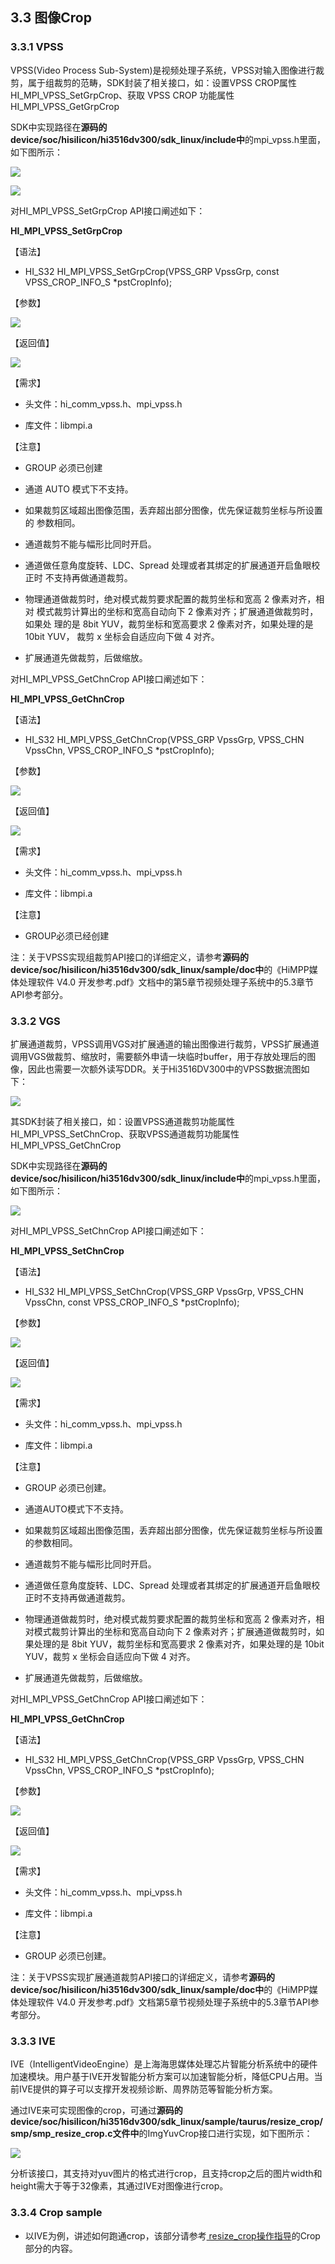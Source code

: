 ## 3.3 图像Crop

### 3.3.1 VPSS

VPSS(Video Process Sub-System)是视频处理子系统，VPSS对输入图像进行裁剪，属于组裁剪的范畴，SDK封装了相关接口，如：设置VPSS CROP属性HI_MPI_VPSS_SetGrpCrop、获取 VPSS CROP 功能属性HI_MPI_VPSS_GetGrpCrop

SDK中实现路径在**源码的device/soc/hisilicon/hi3516dv300/sdk_linux/include中**的mpi_vpss.h里面，如下图所示：

![](./figures/hispark_taurus_resize_crop_sample/031%E5%A4%B4%E6%96%87%E4%BB%B6.png)

![](./figures/hispark_taurus_resize_crop_sample/032VPSS%E5%8A%9F%E8%83%BD%E6%8E%A5%E5%8F%A3.png)

对HI_MPI_VPSS_SetGrpCrop API接口阐述如下：

**HI_MPI_VPSS_SetGrpCrop**

【语法】

* HI_S32 HI_MPI_VPSS_SetGrpCrop(VPSS_GRP VpssGrp, const VPSS_CROP_INFO_S *pstCropInfo);

【参数】

![](./figures/hispark_taurus_resize_crop_sample/033HI_MPI_VPSS_SetGrpCrop%E5%8F%82%E6%95%B0.png)

【返回值】

![](./figures/hispark_taurus_resize_crop_sample/034HI_MPI_VPSS_SetGrpCrop%E8%BF%94%E5%9B%9E%E5%80%BC.png)

【需求】

* 头文件：hi_comm_vpss.h、mpi_vpss.h

* 库文件：libmpi.a

【注意】

* GROUP 必须已创建

* 通道 AUTO 模式下不支持。 

* 如果裁剪区域超出图像范围，丢弃超出部分图像，优先保证裁剪坐标与所设置的 参数相同。

* 通道裁剪不能与幅形比同时开启。

* 通道做任意角度旋转、LDC、Spread 处理或者其绑定的扩展通道开启鱼眼校正时 不支持再做通道裁剪。

* 物理通道做裁剪时，绝对模式裁剪要求配置的裁剪坐标和宽高 2 像素对齐，相对 模式裁剪计算出的坐标和宽高自动向下 2 像素对齐；扩展通道做裁剪时，如果处 理的是 8bit YUV，裁剪坐标和宽高要求 2 像素对齐，如果处理的是 10bit YUV， 裁剪 x 坐标会自适应向下做 4 对齐。

* 扩展通道先做裁剪，后做缩放。

对HI_MPI_VPSS_GetChnCrop API接口阐述如下：

**HI_MPI_VPSS_GetChnCrop**

【语法】

* HI_S32 HI_MPI_VPSS_GetChnCrop(VPSS_GRP VpssGrp, VPSS_CHN VpssChn, VPSS_CROP_INFO_S *pstCropInfo);

【参数】

![](./figures/hispark_taurus_resize_crop_sample/035HI_MPI_VPSS_GetChnCrop%E5%8F%82%E6%95%B0.png)

【返回值】

![](./figures/hispark_taurus_resize_crop_sample/036HI_MPI_VPSS_GetChnCrop%E8%BF%94%E5%9B%9E%E5%80%BC.png)

【需求】

* 头文件：hi_comm_vpss.h、mpi_vpss.h 

* 库文件：libmpi.a

【注意】

* GROUP必须已经创建

注：关于VPSS实现组裁剪API接口的详细定义，请参考**源码的device/soc/hisilicon/hi3516dv300/sdk_linux/sample/doc中**的《HiMPP媒体处理软件 V4.0 开发参考.pdf》文档中的第5章节视频处理子系统中的5.3章节API参考部分。

### 3.3.2 VGS

扩展通道裁剪，VPSS调用VGS对扩展通道的输出图像进行裁剪，VPSS扩展通道调用VGS做裁剪、缩放时，需要额外申请一块临时buffer，用于存放处理后的图像，因此也需要一次额外读写DDR。关于Hi3516DV300中的VPSS数据流图如下：

![](./figures/hispark_taurus_resize_crop_sample/037VPSS%E6%95%B0%E6%8D%AE%E6%B5%81%E5%9B%BE.png)

其SDK封装了相关接口，如：设置VPSS通道裁剪功能属性HI_MPI_VPSS_SetChnCrop、获取VPSS通道裁剪功能属性HI_MPI_VPSS_GetChnCrop

SDK中实现路径在**源码的device/soc/hisilicon/hi3516dv300/sdk_linux/include中**的mpi_vpss.h里面，如下图所示：

![](./figures/hispark_taurus_resize_crop_sample/038vpss%E6%8E%A5%E5%8F%A3.png)

对HI_MPI_VPSS_SetChnCrop API接口阐述如下：

**HI_MPI_VPSS_SetChnCrop**

【语法】

* HI_S32 HI_MPI_VPSS_SetChnCrop(VPSS_GRP VpssGrp, VPSS_CHN VpssChn, const VPSS_CROP_INFO_S *pstCropInfo);

【参数】

![](./figures/hispark_taurus_resize_crop_sample/039HI_MPI_VPSS_SetChnCrop%E5%8F%82%E6%95%B0.png)

【返回值】

![](./figures/hispark_taurus_resize_crop_sample/040HI_MPI_VPSS_SetChnCrop%E8%BF%94%E5%9B%9E%E5%80%BC.png)

【需求】

* 头文件：hi_comm_vpss.h、mpi_vpss.h 

* 库文件：libmpi.a

【注意】

* GROUP 必须已创建。

* 通道AUTO模式下不支持。

* 如果裁剪区域超出图像范围，丢弃超出部分图像，优先保证裁剪坐标与所设置的参数相同。

* 通道裁剪不能与幅形比同时开启。

* 通道做任意角度旋转、LDC、Spread 处理或者其绑定的扩展通道开启鱼眼校正时不支持再做通道裁剪。

* 物理通道做裁剪时，绝对模式裁剪要求配置的裁剪坐标和宽高 2 像素对齐，相对模式裁剪计算出的坐标和宽高自动向下 2 像素对齐；扩展通道做裁剪时，如果处理的是 8bit YUV，裁剪坐标和宽高要求 2 像素对齐，如果处理的是 10bit YUV，裁剪 x 坐标会自适应向下做 4 对齐。

* 扩展通道先做裁剪，后做缩放。

对HI_MPI_VPSS_GetChnCrop API接口阐述如下：

**HI_MPI_VPSS_GetChnCrop**

【语法】

* HI_S32 HI_MPI_VPSS_GetChnCrop(VPSS_GRP VpssGrp, VPSS_CHN VpssChn, VPSS_CROP_INFO_S *pstCropInfo);

【参数】

![](./figures/hispark_taurus_resize_crop_sample/041HI_MPI_VPSS_GetChnCrop%E5%8F%82%E6%95%B0.png)

【返回值】

![](./figures/hispark_taurus_resize_crop_sample/042HI_MPI_VPSS_GetChnCrop%E8%BF%94%E5%9B%9E%E5%80%BC.png)

【需求】

* 头文件：hi_comm_vpss.h、mpi_vpss.h

* 库文件：libmpi.a

【注意】

* GROUP 必须已创建。

注：关于VPSS实现扩展通道裁剪API接口的详细定义，请参考**源码的device/soc/hisilicon/hi3516dv300/sdk_linux/sample/doc中**的《HiMPP媒体处理软件 V4.0 开发参考.pdf》文档第5章节视频处理子系统中的5.3章节API参考部分。

### 3.3.3 IVE

IVE（IntelligentVideoEngine）是上海海思媒体处理芯片智能分析系统中的硬件加速模块。用户基于IVE开发智能分析方案可以加速智能分析，降低CPU占用。当前IVE提供的算子可以支撑开发视频诊断、周界防范等智能分析方案。

通过IVE来可实现图像的crop，可通过**源码的device/soc/hisilicon/hi3516dv300/sdk_linux/sample/taurus/resize_crop/smp/smp_resize_crop.c文件中**的ImgYuvCrop接口进行实现，如下图所示：

![](./figures/hispark_taurus_resize_crop_sample/043ImgYuvCrop.png)

分析该接口，其支持对yuv图片的格式进行crop，且支持crop之后的图片width和height需大于等于32像素，其通过IVE对图像进行crop。

### 3.3.4 Crop sample

* 以IVE为例，讲述如何跑通crop，该部分请参考[ resize_crop操作指导](../resize_crop/README.md)的Crop部分的内容。

